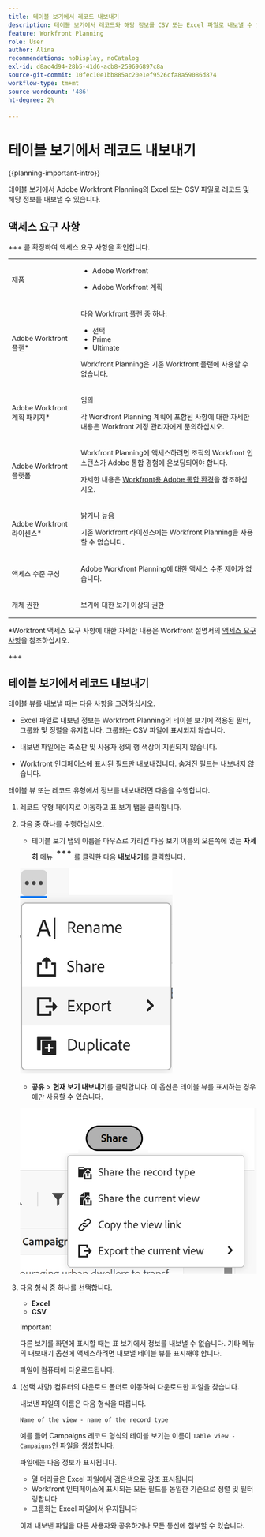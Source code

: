 ```yaml
---
title: 테이블 보기에서 레코드 내보내기
description: 테이블 보기에서 레코드와 해당 정보를 CSV 또는 Excel 파일로 내보낼 수 있습니다.
feature: Workfront Planning
role: User
author: Alina
recommendations: noDisplay, noCatalog
exl-id: d8ac4d94-28b5-41d6-acb8-259696897c8a
source-git-commit: 10fec10e1bb885ac20e1ef9526cfa8a59086d874
workflow-type: tm+mt
source-wordcount: '486'
ht-degree: 2%

---
```


# 테이블 보기에서 레코드 내보내기

<!--<span class="preview">The information on this page refers to functionality not yet generally available. It is available only in the Preview environment for all customers. After the monthly releases to Production, the same features are also available in the Production environment for customers who enabled fast releases. </span>   

<span class="preview">For information about fast releases, see [Enable or disable fast releases for your organization](/help/quicksilver/administration-and-setup/set-up-workfront/configure-system-defaults/enable-fast-release-process.md). </span>-->

{{planning-important-intro}}

테이블 보기에서 Adobe Workfront Planning의 Excel 또는 CSV 파일로 레코드 및 해당 정보를 내보낼 수 있습니다.

## 액세스 요구 사항

+++ 를 확장하여 액세스 요구 사항을 확인합니다.

<table style="table-layout:auto"> 
<col> 
</col> 
<col> 
</col> 
<tbody> 
    <tr> 
<tr> 
<td> 
   <p> 제품</p> </td> 
   <td> 
   <ul><li><p> Adobe Workfront</p></li> 
   <li><p> Adobe Workfront 계획<p></li></ul></td> 
  </tr>   
<tr> 
   <td role="rowheader"><p>Adobe Workfront 플랜*</p></td> 
   <td> 
<p>다음 Workfront 플랜 중 하나:</p> 
<ul><li>선택</li> 
<li>Prime</li> 
<li>Ultimate</li></ul> 
<p>Workfront Planning은 기존 Workfront 플랜에 사용할 수 없습니다.</p> 
   </td> 
<tr> 
   <td role="rowheader"><p>Adobe Workfront 계획 패키지*</p></td> 
   <td> 
<p>임의 </p> 
<p>각 Workfront Planning 계획에 포함된 사항에 대한 자세한 내용은 Workfront 계정 관리자에게 문의하십시오. </p> 
   </td> 
 <tr> 
   <td role="rowheader"><p>Adobe Workfront 플랫폼</p></td> 
   <td> 
<p>Workfront Planning에 액세스하려면 조직의 Workfront 인스턴스가 Adobe 통합 경험에 온보딩되어야 합니다.</p> 
<p>자세한 내용은 <a href="/help/quicksilver/workfront-basics/navigate-workfront/workfront-navigation/adobe-unified-experience.md">Workfront용 Adobe 통합 환경</a>을 참조하십시오. </p> 
   </td> 
   </tr> 
  </tr> 
  <tr> 
   <td role="rowheader"><p>Adobe Workfront 라이센스*</p></td> 
   <td><p> 밝거나 높음 </p>
   <p>기존 Workfront 라이선스에는 Workfront Planning을 사용할 수 없습니다.</p> 
  </td> 
  </tr> 
  <tr> 
   <td role="rowheader"><p>액세스 수준 구성</p></td> 
   <td> <p>Adobe Workfront Planning에 대한 액세스 수준 제어가 없습니다.</p>   
</td> 
  </tr> 
<tr> 
   <td role="rowheader"><p>개체 권한</p></td> 
   <td>   <p>보기에 대한 보기 이상의 권한</p>  
   </td> 
  </tr> 
</tbody> 
</table>

*Workfront 액세스 요구 사항에 대한 자세한 내용은 Workfront 설명서의 [액세스 요구 사항](/help/quicksilver/administration-and-setup/add-users/access-levels-and-object-permissions/access-level-requirements-in-documentation.md)을 참조하십시오.

+++

## 테이블 보기에서 레코드 내보내기

테이블 뷰를 내보낼 때는 다음 사항을 고려하십시오.

* Excel 파일로 내보낸 정보는 Workfront Planning의 테이블 보기에 적용된 필터, 그룹화 및 정렬을 유지합니다. 그룹화는 CSV 파일에 표시되지 않습니다.

* 내보낸 파일에는 축소판 및 사용자 정의 행 색상이 지원되지 않습니다.

* Workfront 인터페이스에 표시된 필드만 내보내집니다. 숨겨진 필드는 내보내지 않습니다.

테이블 뷰 또는 레코드 유형에서 정보를 내보내려면 다음을 수행합니다.

1. 레코드 유형 페이지로 이동하고 표 보기 탭을 클릭합니다.
1. 다음 중 하나를 수행하십시오.

   * 테이블 보기 탭의 이름을 마우스로 가리킨 다음 보기 이름의 오른쪽에 있는 **자세히** 메뉴 ![추가 메뉴](assets/more-menu.png)를 클릭한 다음 **내보내기**&#x200B;를 클릭합니다.

   ![보기에 있는 기타 메뉴](assets/view-more-menu-with-duplicate-option.png)

   * **공유** > **현재 보기 내보내기**&#x200B;를 클릭합니다. 이 옵션은 테이블 뷰를 표시하는 경우에만 사용할 수 있습니다.

   ![레코드 종류 및 보기 공유 옵션이 있는 공유 단추](assets/share-button-with-record-type-and-view-sharing-options.png)

1. 다음 형식 중 하나를 선택합니다.

   * **Excel**
   * **CSV**

   >[!IMPORTANT]
   >
   >다른 보기를 화면에 표시할 때는 표 보기에서 정보를 내보낼 수 없습니다. 기타 메뉴의 내보내기 옵션에 액세스하려면 내보낼 테이블 뷰를 표시해야 합니다.

   파일이 컴퓨터에 다운로드됩니다.

1. (선택 사항) 컴퓨터의 다운로드 폴더로 이동하여 다운로드한 파일을 찾습니다.

   내보낸 파일의 이름은 다음 형식을 따릅니다.

   `Name of the view - name of the record type`

   예를 들어 Campaigns 레코드 형식의 테이블 보기는 이름이 `Table view - Campaigns`인 파일을 생성합니다.

   파일에는 다음 정보가 표시됩니다.

   * 열 머리글은 Excel 파일에서 검은색으로 강조 표시됩니다
   * Workfront 인터페이스에 표시되는 모든 필드를 동일한 기준으로 정렬 및 필터링합니다
   * 그룹화는 Excel 파일에서 유지됩니다

   이제 내보낸 파일을 다른 사용자와 공유하거나 모든 통신에 첨부할 수 있습니다.

</div>
